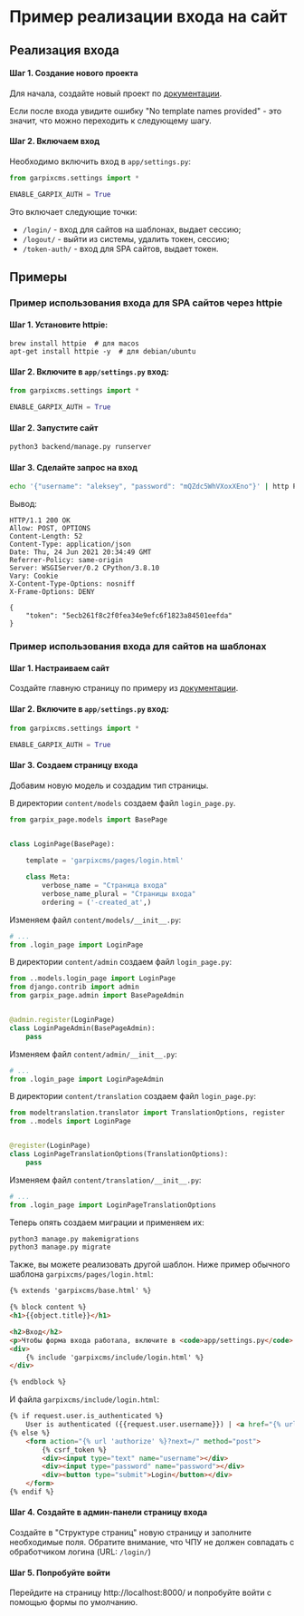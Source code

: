 # Пример реализации входа на сайт

## Реализация входа

#### Шаг 1. Создание нового проекта

Для начала, создайте новый проект по [документации](install_new_project.md).

Если после входа увидите ошибку "No template names provided" - это значит, что можно переходить к следующему шагу.

#### Шаг 2. Включаем вход

Необходимо включить вход в `app/settings.py`:

```python
from garpixcms.settings import *

ENABLE_GARPIX_AUTH = True

```

Это включает следующие точки:

* `/login/` - вход для сайтов на шаблонах, выдает сессию;
* `/logout/` - выйти из системы, удалить токен, сессию;
* `/token-auth/` - вход для SPA сайтов, выдает токен.

## Примеры

### Пример использования входа для SPA сайтов через httpie

#### Шаг 1. Установите httpie:

```
brew install httpie  # для macos
apt-get install httpie -y  # для debian/ubuntu
```

#### Шаг 2. Включите в `app/settings.py` вход:

```python
from garpixcms.settings import *

ENABLE_GARPIX_AUTH = True

```

#### Шаг 2. Запустите сайт

```bash
python3 backend/manage.py runserver
```

#### Шаг 3. Сделайте запрос на вход

```bash
echo '{"username": "aleksey", "password": "mQZdc5WhVXoxXEno"}' | http POST 'http://localhost:8000/token-auth/'
```

Вывод:

```
HTTP/1.1 200 OK
Allow: POST, OPTIONS
Content-Length: 52
Content-Type: application/json
Date: Thu, 24 Jun 2021 20:34:49 GMT
Referrer-Policy: same-origin
Server: WSGIServer/0.2 CPython/3.8.10
Vary: Cookie
X-Content-Type-Options: nosniff
X-Frame-Options: DENY

{
    "token": "5ecb261f8c2f0fea34e9efc6f1823a84501eefda"
}

```

### Пример использования входа для сайтов на шаблонах

#### Шаг 1. Настраиваем сайт

Создайте главную страницу по примеру из [документации](example_simple_templates_site.md).

#### Шаг 2. Включите в `app/settings.py` вход:

```python
from garpixcms.settings import *

ENABLE_GARPIX_AUTH = True

```

#### Шаг 3. Создаем страницу входа

Добавим новую модель и создадим тип страницы.

В директории `content/models` создаем файл `login_page.py`.

```python
from garpix_page.models import BasePage


class LoginPage(BasePage):
    
    template = 'garpixcms/pages/login.html'

    class Meta:
        verbose_name = "Страница входа"
        verbose_name_plural = "Страницы входа"
        ordering = ('-created_at',)

```

Изменяем файл `content/models/__init__.py`:

```python
# ...
from .login_page import LoginPage

```

В директории `content/admin` создаем файл `login_page.py`:

```python
from ..models.login_page import LoginPage
from django.contrib import admin
from garpix_page.admin import BasePageAdmin


@admin.register(LoginPage)
class LoginPageAdmin(BasePageAdmin):
    pass

```

Изменяем файл `content/admin/__init__.py`:

```python
# ...
from .login_page import LoginPageAdmin

```

В директории `content/translation` создаем файл `login_page.py`:

```python
from modeltranslation.translator import TranslationOptions, register
from ..models import LoginPage


@register(LoginPage)
class LoginPageTranslationOptions(TranslationOptions):
    pass

```

Изменяем файл `content/translation/__init__.py`:

```python
# ...
from .login_page import LoginPageTranslationOptions

```

Теперь опять создаем миграции и применяем их:

```bash
python3 manage.py makemigrations
python3 manage.py migrate
```

Также, вы можете реализовать другой шаблон. Ниже пример обычного шаблона `garpixcms/pages/login.html`:

```html
{% extends 'garpixcms/base.html' %}

{% block content %}
<h1>{{object.title}}</h1>

<h2>Вход</h2>
<p>Чтобы форма входа работала, включите в <code>app/settings.py</code> переменную <code>ENABLE_GARPIX_AUTH = True</code></p>
<div>
    {% include 'garpixcms/include/login.html' %}
</div>

{% endblock %}
```

И файла `garpixcms/include/login.html`:

```html
{% if request.user.is_authenticated %}
    User is authenticated ({{request.user.username}}) | <a href="{% url 'logout' %}">Logout</a>
{% else %}
    <form action="{% url 'authorize' %}?next=/" method="post">
        {% csrf_token %}
        <div><input type="text" name="username"></div>
        <div><input type="password" name="password"></div>
        <div><button type="submit">Login</button></div>
    </form>
{% endif %}

```

#### Шаг 4. Создайте в админ-панели страницу входа

Создайте в "Структуре страниц" новую страницу и заполните необходимые поля. Обратите внимание, что ЧПУ не должен совпадать с обработчиком логина (URL: `/login/`)

#### Шаг 5. Попробуйте войти

Перейдите на страницу http://localhost:8000/ и попробуйте войти с помощью формы по умолчанию.
